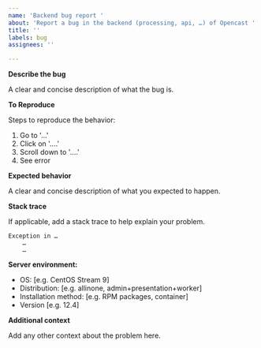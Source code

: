 ```yaml
---
name: 'Backend bug report '
about: 'Report a bug in the backend (processing, api, …) of Opencast '
title: ''
labels: bug
assignees: ''

---
```


<!-- Delete/replace placeholder texts -->

**Describe the bug**

A clear and concise description of what the bug is.


**To Reproduce**

Steps to reproduce the behavior:
1. Go to '...'
2. Click on '....'
3. Scroll down to '....'
4. See error


**Expected behavior**

A clear and concise description of what you expected to happen.

**Stack trace**

If applicable, add a stack trace to help explain your problem.
```
Exception in …
    …
    …
```

**Server environment:**
 - OS: [e.g. CentOS Stream 9]
 - Distribution: [e.g. allinone, admin+presentation+worker]
- Installation method: [e.g. RPM packages, container]
 - Version [e.g. 12.4]


**Additional context**

Add any other context about the problem here.
